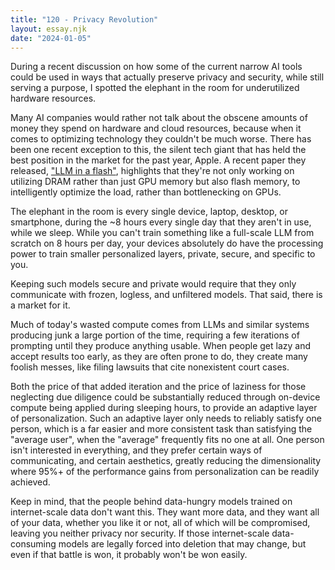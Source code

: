 ```yaml
---
title: "120 - Privacy Revolution"
layout: essay.njk
date: "2024-01-05"
---
```


During a recent discussion on how some of the current narrow AI tools could be used in ways that actually preserve privacy and security, while still serving a purpose, I spotted the elephant in the room for underutilized hardware resources.

Many AI companies would rather not talk about the obscene amounts of money they spend on hardware and cloud resources, because when it comes to optimizing technology they couldn't be much worse. There has been one recent exception to this, the silent tech giant that has held the best position in the market for the past year, Apple. A recent paper they released, ["LLM in a flash"](https://arxiv.org/abs/2312.11514), highlights that they're not only working on utilizing DRAM rather than just GPU memory but also flash memory, to intelligently optimize the load, rather than bottlenecking on GPUs.

The elephant in the room is every single device, laptop, desktop, or smartphone, during the ~8 hours every single day that they aren't in use, while we sleep. While you can't train something like a full-scale LLM from scratch on 8 hours per day, your devices absolutely do have the processing power to train smaller personalized layers, private, secure, and specific to you.

Keeping such models secure and private would require that they only communicate with frozen, logless, and unfiltered models. That said, there is a market for it.

Much of today's wasted compute comes from LLMs and similar systems producing junk a large portion of the time, requiring a few iterations of prompting until they produce anything usable. When people get lazy and accept results too early, as they are often prone to do, they create many foolish messes, like filing lawsuits that cite nonexistent court cases.

Both the price of that added iteration and the price of laziness for those neglecting due diligence could be substantially reduced through on-device compute being applied during sleeping hours, to provide an adaptive layer of personalization. Such an adaptive layer only needs to reliably satisfy one person, which is a far easier and more consistent task than satisfying the "average user", when the "average" frequently fits no one at all. One person isn't interested in everything, and they prefer certain ways of communicating, and certain aesthetics, greatly reducing the dimensionality where 95%+ of the performance gains from personalization can be readily achieved.

Keep in mind, that the people behind data-hungry models trained on internet-scale data don't want this. They want more data, and they want all of your data, whether you like it or not, all of which will be compromised, leaving you neither privacy nor security. If those internet-scale data-consuming models are legally forced into deletion that may change, but even if that battle is won, it probably won't be won easily.
